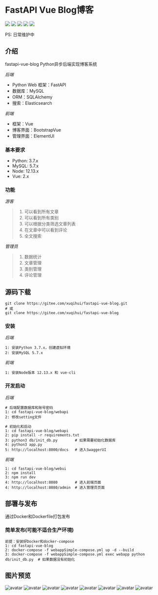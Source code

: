 # FastAPI Vue Blog博客

[![](https://img.shields.io/badge/Python-3.7-red.svg)](https://www.python.org/downloads)
[![](https://img.shields.io/badge/FastAPI-0.67-yellowgreen.svg)](https://fastapi.tiangolo.com/)
[![](https://img.shields.io/badge/Vue-2.x-green.svg)](https://cn.vuejs.org/index.html)
[![](https://img.shields.io/badge/ElementUI-2.13.2-blue.svg)](https://element.eleme.io/#/zh-CN)
[![](https://img.shields.io/badge/BootstrapVue-2.21.2-blueviolet.svg)](https://code.z01.com/bootstrap-vue/)


PS: 日常维护中

## 介绍
fastapi-vue-blog Python异步后端实现博客系统

*后端*
* Python Web 框架：FastAPI
* 数据库：MySQL
* ORM：SQLAlchemy
* 搜索：Elasticsearch

*前端*
* 框架：Vue
* 博客界面：BootstrapVue
* 管理界面：ElementUI

### 基本要求
* Python: 3.7.x
* MySQL: 5.7.x
* Node: 12.13.x
* Vue: 2.x

### 功能

*游客*

>1. 可以看到所有文章
>2. 可以看到所有类别
>3. 可以根据分类筛选文章列表
>4. 在文章中可以看到评论
>5. 全文搜索

*管理员*

>1. 数据统计
>2. 文章管理
>3. 类别管理
>4. 评论管理

## 源码下载
```shell
git clone https://gitee.com/xuqihui/fastapi-vue-blog.git
# 或
git clone https://gitee.com/xuqihui/fastapi-vue-blog
```

### 安装
*后端*
```
1: 安装Python 3.7.x，创建虚拟环境
2: 安装MySQL 5.7.x
```
*前端*
```
1: 安装Node版本 12.13.x 和 vue-cli
```

### 开发启动
*后端*
```
# 后端配置数据库和账号密码
1: cd fastapi-vue-blog/webapi
2: 修改setting文件

# 初始化和启动
1: cd fastapi-vue-blog/webapi
2: pip install -r requirements.txt
3: python3 db/init_db.py        # 如果需要初始化数据库
4: python3 app.py
5: http://localhost:8000/docs   # 进入SwaggerUI
```
*前端*
```
1: cd fastapi-vue-blog/webui
2: npm install
3: npm run dev
4: http://localhost:8080        # 进入前端页面
4: http://localhost:8080/admin  # 进入管理员页面
```

## 部署与发布
通过Docker和Dockerfile打包发布

### 简单发布(可能不适合生产环境)
```
前提：安装好Docker和docker-compose
1: cd fastapi-vue-blog
2: docker-compose -f webappSimple-compose.yml up -d --build
3: docker-compose -f webappSimple-compose.yml exec webapp python db/init_db.py  # 如果数据没有初始化
```

## 图片预览

![avatar](./description/index.png)
![avatar](./description/blog.png)
![avatar](./description/mange_login.png)
![avatar](./description/manage_post.png)
![avatar](./description/manage_post_edit.png)
![avatar](./description/create_post.png)
![avatar](./description/manage_category.png)
![avatar](./description/swagger.png)
